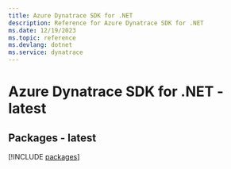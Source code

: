 ```yaml
---
title: Azure Dynatrace SDK for .NET
description: Reference for Azure Dynatrace SDK for .NET
ms.date: 12/19/2023
ms.topic: reference
ms.devlang: dotnet
ms.service: dynatrace
---
```

# Azure Dynatrace SDK for .NET - latest
## Packages - latest
[!INCLUDE [packages](dynatrace-index.md)]